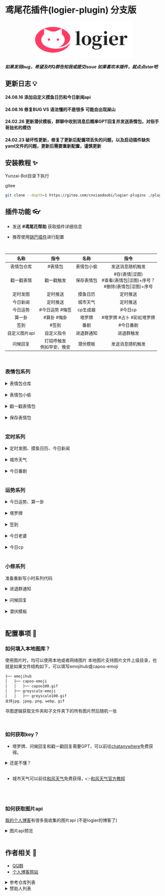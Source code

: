 
# 鸢尾花插件(logier-plugin) 分支版

<div align="center">
  <a href="https://logier.gitee.io/">
    <img src="./resources/img/logo.png" alt="Logo" height="120">
  </a>

 
</div>

***如果发现bug，希望及时Q群告知我或提交issue***
***如果喜欢本插件，就点点star吧***

## 更新日志 💡

#### **24.08.16 添加自定义摸鱼日历和今日新闻api**
#### **24.08.16 修复BUG VS 语法懂的不是很多 可能会出现屎山**
#### **24.02.26 更新潜伏模板，群聊中收到消息后概率GPT回复并发送表情包，对俗手哥拙劣的模仿**
#### **24.02.23 破坏性更新，修复了更新后配置项丢失的问题，以及启动插件缺失yaml文件的问题，更新后需要重新配置，谨慎更新**

## 安装教程 ✨


Yunzai-Bot目录下执行

gitee

```bash
git clone --depth=1 https://gitee.com/cnxiaodoubi/logier-plugins ./plugins/logier-plugin/
```


## 插件功能 👓

- 发送 **#鸢尾花帮助** 获取插件详细信息

- 推荐使用[锅巴插件](https://gitee.com/guoba-yunzai/guoba-plugin)进行配置

<br>



| 名称 | 指令 | 名称 | 指令 |
|:---:|:---:|:---:|:---:|
| 表情包仓库 | #表情包 | 表情包小偷 | 发送消息随机触发 |
| 戳一戳表情 | 戳一戳触发 | 保存表情包 | #存(表情\|涩图) <br> #查看(表情包\|涩图)+序号？<br> #删除(表情包\|涩图)+序号  | 
| 定时发图 | 定时推送 | 摸鱼日历 | 定时推送 | 
| 今日新闻 | 定时推送 | 城市天气 | 定时推送 |  
| 今日运势 | #今日运势 #悔签 | cp生成器 | #今日cp | 
| 算一卦 | #算卦 #悔卦 | 塔罗牌 | #塔罗牌 #占卜 #彩虹塔罗牌 | 
| 签到 | #签到 | 番剧 | #今日番剧 |
| 自定义图片api | 自定义指令 | 进退群通知 | 进退群触发 | 
| 问候回复 |  打招呼触发 <br> 例如早安、晚安 | 潜伏模板  | 发送消息随机触发 |

<br>

### 表情包系列

<details> <summary>表情包仓库</summary>

- 可联动**保存表情包**，将保存地址填入自定义表情包地址。
- [表情包仓库源地址](https://gitee.com/logier/emojihub)
- 最新版更新锅巴配置屏蔽部分表情包，如龙图、小黑子，支持分群配置。
- 可配置表情包仓库随机时自定义表情包概率，默认为0

| 指令 | 表情包 | 指令 | 表情包 |
| :----:| :----: | :----:| :----: |
| 表情包仓库 | 全随机 | 自定义表情包 | 自定义表情包 |
| 阿夸 | <img src="./resources/img/阿夸70.webp" width="50px"> | 阿尼亚 | <img src="./resources/img/阿尼亚52.webp" width="50px"> |
| 白圣女 | <img src="./resources/img/白圣女19.webp" width="50px"> | 柴郡 | <img src="./resources/img/柴郡82.webp" width="50px"> |
| 甘城猫猫 | <img src="./resources/img/nacho10.webp" width="50px"> | 狗妈 | <img src="./resources/img/54.webp" width="50px"> |
| chiikawa | <img src="./resources/img/chiikawa65.webp" width="50px"> | 龙图 | <img src="./resources/img/long4.gif" width="50px"> |
| capoo | <img src="./resources/img/capoo7.webp" width="50px"> | 小黑子 | <img src="./resources/img/什么？有人黑我？.webp" width="50px"> |
| 亚托莉 | <img src="./resources/img/亚托莉8.webp" width="50px"> | 真寻 | <img src="./resources/img/真寻酱17.webp" width="50px"> |
| 七濑胡桃 | <img src="./resources/img/menhera8.webp" width="50px"> | 小狐狸 | <img src="./resources/img/2509595_68132875_p0.webp" width="50px"> |
| 喵内 | <img src="./resources/img/v2-1149a5b7f21e7dcced326221b5d76187_720w.webp" width="50px"> | 波奇 | <img src="./resources/img/v2-1cecb2cfb0a7b224db54a1500564068d.webp" width="50px"> |
| 心海 | <img src="./resources/img/axsgQ2s-pnkZ1rT1kS74-2v.gif" width="50px"> |  |  |
</details>
<br>

<details> <summary>表情包小偷</summary>

- 配置群号，当群里有人发表情包时，会记录到数据库。
- 配置概率，当配置群里有人发消息时，会概率把之前记录的表情包发送。
</details>
<br>

<details> <summary>戳一戳表情包</summary>

- 戳一戳发送表情包，配置和**表情包仓库**共用。
- 配置概率，默认为0，全部用表情包回复，提高会概率用GPT回复。
- GPT需要配置key，[如何获取key？](#如何获取key)

<img src="./resources/img/chuoyichuo.jpg" width="60%">
</details>
<br>

<details> <summary>保存表情包</summary>

- **保存+图片**或**引用图片+保存**即可保存。
- 默认保存路径云崽根目录+/resources/logier/emoji
- 支持保存多张。
- **查看表情包**会返回图片编号
- **查看表情包+编号**会发送此编号的图片
- **删除表情包+编号**会删除此编号的图片
- 支持双路径保存
</details>
<br>

### 定时系列

<details> <summary>定时发图、摸鱼日历、今日新闻</summary>

- [定时发图如何获取图片api？](#如何获取图片api)
- 配置发送时间，采用cron表达式。👉[Cron表达式在线生成器](https://cron.qqe2.com/)
</details>
<br>

<details> <summary>城市天气</summary>

- 配置发送时间，采用cron表达式。👉[Cron表达式在线生成器](https://cron.qqe2.com/)
- 使用和风天气API获得天气信息。[如何获取key？](#如何获取key)

<img src="./resources/img/weather.jpg" width="40%">
</details>
<br>

<details> <summary>今日番剧</summary>

<img src="./resources/img/今日新番.png" width="40%">
</details>
<br>

### 运势系列

<details> <summary>今日运势、算一卦</summary>

- [如何获取图片api](#如何获取图片api)

<img src="./resources/img/jrys.jpg" width="40%">


<img src="./resources/img/算一卦.jpg" width="40%">
</details>

<br>


<details> <summary>塔罗牌</summary>

- 由AI解析占卜，需要gptkey [如何获取key？](#如何获取key)
- 发送塔罗牌+想占卜的东西即可

<img src="./resources/img/塔罗牌.webp" width="40%">

- 支持抽三张占卜，发送 占卜+想占卜的东西 即可。
- 注意！三牌占卜会用合并转发形式发送，部分适配器可能不支持。

<img src="./resources/img/占卜.png" width="40%">
</details>
<br>


<details> <summary>签到</summary>

- 请使用横图图源 [如何获取图片api？](#如何获取图片api)
- 竖图适配也许做，也许不做。

<img src="./resources/img/签到.jpg" width="60%">
</details>
<br>

<details> <summary>今日老婆</summary>

- 重复发送marry会看到今天娶了谁。
- 使用图片形式发送，带有一句结婚祝词。
- 可以离婚（
- 离婚一天只能一次。

<img src="./resources/img/marry.webp" width="60%">
</details>
<br>

<details> <summary>今日cp</summary>

- 随机抽一个倒霉蛋群友组成cp
- 这个功能测试的时候快被群友昵称的特殊字符整疯了

<img src="./resources/img/今日cp.png" width="40%">
</details>
<br>

### 小修系列

准备重新写小时系列代码
<details> <summary>进退群通知</summary>

- 修改自官方插件。
- 进群时会发送其头像和一句 俏皮话欢迎。
- 退群时有必要说俏皮话吗？

<img src="./resources/img/进退群.png" width="60%">
</details>
<br>

<details> <summary>问候回复</summary>

- 发送早安、中午好、晚上好等词回复。
- GPT回复，需要key，[如何获取key？](#如何获取key)

<img src="./resources/img/问候回复.png" width="60%">
</details>
<br>


<details> <summary>潜伏模板</summary>

<img src="./resources/img/潜伏模板.png" width="60%">
</details>
<br>


## 配置事项 📢

### 如何填入本地图库？
使用图片时，均可以使用本地或者网络图片
本地图片支持图片文件上级目录，也就是如果文件结构如下，可以填写emojihub或capoo-emoji
```
├── emojihub
│   ├── capoo-emoji
│   │   ├── capoo100.gif
│   ├── greyscale-emoji
│   │   ├── greyscale100.gif
支持jpg、jpeg、png、webp、gif
```
寻图逻辑获取文件夹和子文件夹下的所有图片然后随机一张

<br>

### 如何获取key？

- 塔罗牌、问候回复和戳一戳回复需要GPT，可以前往[chatanywhere](https://github.com/chatanywhere/GPT_API_free?tab=readme-ov-file#%E5%A6%82%E4%BD%95%E4%BD%BF%E7%94%A8)免费获得。

<details> <summary>还是不懂？</summary>

1.点击领取内测免费API Key

<img src="./resources/img/chatanywhere.png">

<br>

2.复制这一串东西填入

<img src="./resources/img/apikey.png" >
</details>
<br>


- 城市天气可以前往[和风天气](https://console.qweather.com/#/apps)免费获得，👉[和风天气官方教程](https://dev.qweather.com/docs/configuration/project-and-key/)
<br>
<br>

### 如何获取图片api

[我的个人博客](https://www.atxrom.com/)有很多我收集的图片api (不是logier的博客了)
<details> <summary>图片api预览</summary>
<img src="https://www.atxrom.com/api/radme.php" >
</details>
<br>




## 作者相关 🎲
- [QQ群](https://qm.qq.com/cgi-bin/qm/qr?k=Tx0KJBxwamQ1slXC4d3ZVhSigQ9MiCmJ&jump_from=webapi&authKey=BJVVNjuciQCnetGahh3pNOirLULs1XA7fQMn/LlPWAWk5GDdr2WWB/zHim1k1OoY)
- [个人博客网站](https://www.atxrom.com/)

<details> <summary>参考仓库列表</summary>

- [今日运势源仓库](https://github.com/twiyin0/koishi-plugin-jryspro)
- [云崽插件基础示例](https://gitee.com/Zyy955/Miao-Yunzai-plugin)
- [云崽市场](https://gitee.com/yhArcadia/Yunzai-Bot-plugins-indexn)
- [向日葵插件](https://gitee.com/xrk114514/xrk-plugin)
</details>

<details> <summary>赞助人列表</summary>

| 昵称 | 金额 |
| :----:| :----: |
| 悠修 | 10元 |
| 慕蝶 | 5元 |
| Hirasawa Yui | 5元 |
| EF-2000台风 | 50元 |

</details>
